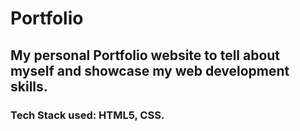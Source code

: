 # Portfolio

## My personal Portfolio website to tell about myself and showcase my web development skills.
### Tech Stack used: HTML5, CSS.

